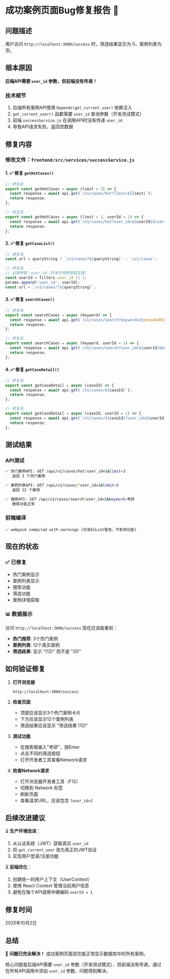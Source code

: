 # 成功案例页面Bug修复报告 🔧

## 问题描述
用户访问 `http://localhost:3000/success` 时，筛选结果显示为 0，案例列表为空。

## 根本原因
**后端API需要 `user_id` 参数，但前端没有传递！**

### 技术细节
1. 后端所有案例API使用 `Depends(get_current_user)` 依赖注入
2. `get_current_user()` 函数需要 `user_id` 查询参数（开发测试模式）
3. 前端 `successService.js` 在调用API时没有传递 `user_id`
4. 导致API请求失败，返回空数据

## 修复内容

### 修改文件：`frontend/src/services/successService.js`

#### 1. ✅ 修复 `getHotCases()`
```javascript
// 修复前
export const getHotCases = async (limit = 3) => {
  const response = await api.get(`/v1/cases/hot?limit=${limit}`);
  return response;
};

// 修复后
export const getHotCases = async (limit = 3, userId = 1) => {
  const response = await api.get(`/v1/cases/hot?user_id=${userId}&limit=${limit}`);
  return response;
};
```

#### 2. ✅ 修复 `getCaseList()`
```javascript
// 修复前
const url = queryString ? `/v1/cases?${queryString}` : '/v1/cases';

// 修复后
// 必需参数：user_id（开发环境使用固定值）
const userId = filters.user_id || 1;
params.append('user_id', userId);
const url = `/v1/cases/?${queryString}`;
```

#### 3. ✅ 修复 `searchCases()`
```javascript
// 修复前
export const searchCases = async (keyword) => {
  const response = await api.get(`/v1/cases/search?keyword=${encodeURIComponent(keyword)}`);
  return response;
};

// 修复后
export const searchCases = async (keyword, userId = 1) => {
  const response = await api.get(`/v1/cases/search?user_id=${userId}&keyword=${encodeURIComponent(keyword)}`);
  return response;
};
```

#### 4. ✅ 修复 `getCaseDetail()`
```javascript
// 修复前
export const getCaseDetail = async (caseId) => {
  const response = await api.get(`/v1/cases/${caseId}`);
  return response;
};

// 修复后
export const getCaseDetail = async (caseId, userId = 1) => {
  const response = await api.get(`/v1/cases/${caseId}?user_id=${userId}`);
  return response;
};
```

## 测试结果

### API测试
```bash
✅ 热门案例API: GET /api/v1/cases/hot?user_id=1&limit=3
   返回 3 个热门案例

✅ 案例列表API: GET /api/v1/cases/?user_id=1&limit=5
   返回 12 个案例

✅ 搜索API: GET /api/v1/cases/search?user_id=1&keyword=考研
   搜索功能正常
```

### 前端编译
```
✅ webpack compiled with warnings (仅有ESLint警告，不影响功能)
```

## 现在的状态

### ✅ 已修复
- 热门案例显示
- 案例列表显示
- 搜索功能
- 筛选功能
- 案例详情获取

### 📊 数据展示
访问 `http://localhost:3000/success` 现在应该能看到：
- **热门推荐**: 3个热门案例
- **案例列表**: 12个真实案例
- **筛选结果**: 显示 "(12)" 而不是 "(0)"

## 如何验证修复

1. **打开浏览器**
   ```
   http://localhost:3000/success
   ```

2. **检查页面**
   - 顶部应该显示3个热门案例卡片
   - 下方应该显示12个案例列表
   - 筛选结果应该显示 "筛选结果 (12)"

3. **测试功能**
   - 在搜索框输入"考研"，按Enter
   - 点击不同的筛选按钮
   - 打开开发者工具查看Network请求

4. **检查Network请求**
   - 打开浏览器开发者工具（F12）
   - 切换到 Network 标签
   - 刷新页面
   - 查看请求URL，应该包含 `?user_id=1`

## 后续改进建议

⏳ **生产环境改进**：
1. 从认证系统（JWT）获取真实 `user_id`
2. 将 `get_current_user` 改为真正的JWT验证
3. 实现用户登录/注册功能

⏳ **前端优化**：
1. 创建统一的用户上下文（UserContext）
2. 使用 React Context 管理当前用户信息
3. 避免在每个API调用中硬编码 `userId = 1`

## 修复时间
2025年10月2日

## 总结
🎉 **问题已完全解决！** 成功案例页面现在能正常显示数据库中的所有案例。

核心问题是后端API需要 `user_id` 参数（开发测试模式），但前端没有传递。通过在所有API调用中添加 `user_id` 参数，问题得到解决。 